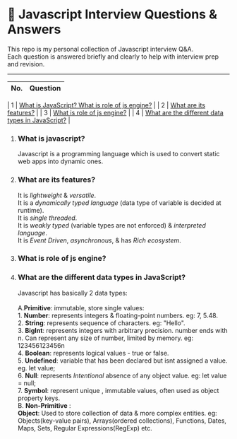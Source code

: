 # 📘 Javascript Interview Questions & Answers

This repo is my personal collection of Javascript interview Q&A.  
Each question is answered briefly and clearly to help with interview prep and revision.

---

| No. | Question                                                                           |
| --- | ---------------------------------------------------------------------------------- |

| 1  | [What is JavaScript?  What is role of js engine?](#what-is-javascript-what-is-role-of-js-engine)                                     |
| 2  | [What are its features?](#what-are-its-features)                                     |
| 3  | [What is role of js engine?](#what-is-role-of-js-engine)                                     |
| 4  | [What are the different data types in JavaScript?](#what-are-the-different-data-types-in-javascript)                                     |
                                       

1. ### What is javascript? 
    Javascript is a programming language which is used to convert static web apps into dynamic ones.
    
2. ### What are its features? 
    It is *lightweight* & *versatile*. <br/> It is a *dynamically typed language* (data type of variable is decided at runtime).<br/> It is *single threaded*.<br/> It is *weakly typed* (variable types are not enforced) & *interpreted language*.<br/> It is *Event Driven*, *asynchronous*, & has *Rich ecosystem*.

3. ### What is role of js engine? 
    

2. ### What are the different data types in JavaScript?

   Javascript has basically 2 data types: <br/> <br/> A.**Primitive**: immutable, store single values:<br/> 1. **Number**: represents integers & floating-point numbers. eg: 7, 5.48. <br/> 2. **String**: represents sequence of characters. eg: "Hello".<br/> 3. **BigInt**: represents integers with arbitrary precision. number ends with n.  Can represent any size of number, limited by memory. eg: 123456123456n <br/> 4. **Boolean**: represents logical values - true or false. <br/> 5. **Undefined**: variable that has been declared but isnt assigned a value. eg. let value; <br/> 6. **Null**: represents *Intentional* absence of any object value. eg: let value = null; <br/> 7. **Symbol**: represent unique , immutable values, often used as object property keys.<br/> B. **Non-Primitive** : <br/>**Object**: Used to store collection of data & more complex entities. eg: Objects(key-value pairs), Arrays(ordered collections), Functions, Dates, Maps, Sets, Regular Expressions(RegExp) etc.
